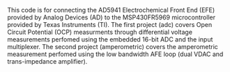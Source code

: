 This code is for connecting the AD5941 Electrochemical Front End (EFE) provided by Analog Devices (AD) to the MSP430FR5969 microcontroller provided by Texas Instruments (TI).
The first project (adc) covers Open Circuit Potential (OCP) measurments through differential voltage measurements perfomed using the embedded 16-bit ADC and the input multiplexer.
The second project (amperometric) covers the amperometric measurement perfomed using the low bandwidth AFE loop (dual VDAC and trans-impedance amplifier). 

